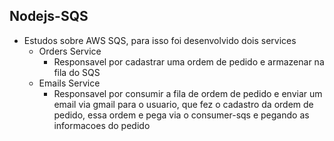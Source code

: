 ## Nodejs-SQS

- Estudos sobre AWS SQS, para isso foi desenvolvido dois services
  - Orders Service
    - Responsavel por cadastrar uma ordem de pedido e armazenar na  fila do SQS
  - Emails Service
    - Responsavel por consumir a fila de ordem de pedido e enviar um email via gmail para o usuario, que fez o cadastro da ordem de pedido, essa ordem e pega via o consumer-sqs e pegando as informacoes do pedido